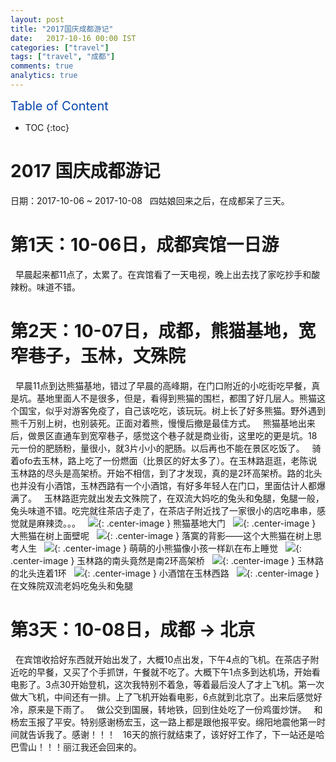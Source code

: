 ```yaml
---
layout: post
title: "2017国庆成都游记"
date:   2017-10-16 00:00 IST
categories: ["travel"]
tags: ["travel", "成都"]
comments: true
analytics: true
---
```


<span/>

<span style="color: #0645ad; font-size:20px">Table of Content<span/>

  * TOC
  {:toc}

# 2017 国庆成都游记

日期：2017-10-06 ~ 2017-10-08
 
四姑娘回来之后，在成都呆了三天。
 
# 第1天：10-06日，成都宾馆一日游
 
早晨起来都11点了，太累了。在宾馆看了一天电视，晚上出去找了家吃抄手和酸辣粉。味道不错。
 
# 第2天：10-07日，成都，熊猫基地，宽窄巷子，玉林，文殊院
 
早晨11点到达熊猫基地，错过了早晨的高峰期，在门口附近的小吃街吃早餐，真是坑。基地里面人不是很多，但是，看得到熊猫的围栏，都围了好几层人。熊猫这个国宝，似乎对游客免疫了，自己该吃吃，该玩玩。树上长了好多熊猫。野外遇到熊千万别上树，也别装死。正面对着熊，慢慢后撤是最佳方式。
 
熊猫基地出来后，做景区直通车到宽窄巷子，感觉这个巷子就是商业街，这里吃的更是坑。18元一份的肥肠粉，量很小，就3片小小的肥肠。以后再也不能在景区吃饭了。
 
骑着ofo去玉林，路上吃了一份燃面（比景区的好太多了）。在玉林路逛逛，老陈说玉林路的尽头是高架桥。开始不相信，到了才发现，真的是2环高架桥。路的北头也并没有小酒馆，玉林西路有一个小酒馆，有好多年轻人在门口，里面估计人都爆满了。
 
玉林路逛完就出发去文殊院了，在双流大妈吃的兔头和兔腿，兔腿一般，兔头味道不错。吃完就往茶店子走了，在茶店子附近找了一家很小的店吃串串，感觉就是麻辣烫。。。
 
![](/images/201710161.jpeg){: .center-image }
熊猫基地大门
 
![](/images/201710162.jpeg){: .center-image }
大熊猫在树上面壁呢
 
![](/images/201710163.jpeg){: .center-image }
落寞的背影——这个大熊猫在树上思考人生
 
![](/images/201710164.jpeg){: .center-image }
萌萌的小熊猫像小孩一样趴在布上睡觉
 
![](/images/201710165.jpeg){: .center-image }
玉林路的南头竟然是南2环高架桥
 
![](/images/201710166.jpeg){: .center-image }
玉林路的北头连着1环
 
![](/images/201710167.jpeg){: .center-image }
小酒馆在玉林西路
 
![](/images/201710168.jpeg){: .center-image }
在文殊院双流老妈吃兔头和兔腿
 
# 第3天：10-08日，成都 -> 北京
 
在宾馆收拾好东西就开始出发了，大概10点出发，下午4点的飞机。在茶店子附近吃的早餐，又买了个手抓饼，午餐就不吃了。大概下午1点多到达机场，开始看电影了。3点30开始登机，这次我特别不着急，等着最后没人了才上飞机。第一次做大飞机，中间还有一排。上了飞机开始看电影，6点就到北京了。出来后感觉好冷，原来是下雨了。
 
做公交到国展，转地铁，回到住处吃了一份鸡蛋炒饼。
 
和杨宏玉报了平安。特别感谢杨宏玉，这一路上都是跟他报平安。绵阳地震他第一时间就告诉我了。感谢！！！
 
16天的旅行就结束了，该好好工作了，下一站还是哈巴雪山！！！丽江我还会回来的。

